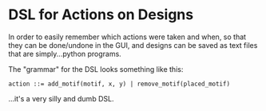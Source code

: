 DSL for Actions on Designs
=====================================

In order to easily remember which actions were taken and when, so that
they can be done/undone in the GUI, and designs can be saved as text
files that are simply...python programs.

The "grammar" for the DSL looks something like this:

```
action ::= add_motif(motif, x, y) | remove_motif(placed_motif)
```

...it's a very silly and dumb DSL.
